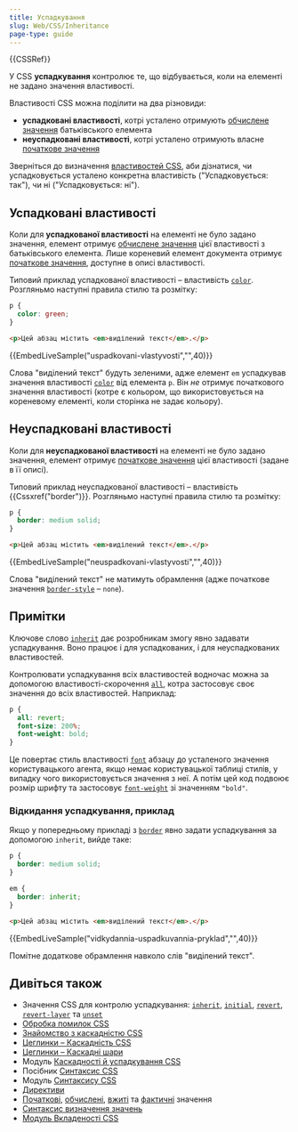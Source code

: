 ```yaml
---
title: Успадкування
slug: Web/CSS/Inheritance
page-type: guide
---
```


{{CSSRef}}

У CSS **успадкування** контролює те, що відбувається, коли на елементі не задано значення властивості.

Властивості CSS можна поділити на два різновиди:

- **успадковані властивості**, котрі усталено отримують [обчислене значення](/uk/docs/Web/CSS/computed_value) батьківського елемента
- **неуспадковані властивості**, котрі усталено отримують власне [початкове значення](/uk/docs/Web/CSS/initial_value)

Зверніться до визначення [властивостей CSS](/uk/docs/Web/CSS/Reference#pokazhchyk), аби дізнатися, чи успадковується усталено конкретна властивість ("Успадковується: так"), чи ні ("Успадковується: ні").

## Успадковані властивості

Коли для **успадкованої властивості** на елементі не було задано значення, елемент отримує [обчислене значення](/uk/docs/Web/CSS/computed_value) цієї властивості з батьківського елемента. Лише кореневий елемент документа отримує [початкове значення](/uk/docs/Web/CSS/initial_value), доступне в описі властивості.

Типовий приклад успадкованої властивості – властивість [`color`](/uk/docs/Web/CSS/color). Розгляньмо наступні правила стилю та розмітку:

```css
p {
  color: green;
}
```

```html
<p>Цей абзац містить <em>виділений текст</em>.</p>
```

{{EmbedLiveSample("uspadkovani-vlastyvosti","",40)}}

Слова "виділений текст" будуть зеленими, адже елемент `em` успадкував значення властивості [`color`](/uk/docs/Web/CSS/color) від елемента `p`. Він _не_ отримує початкового значення властивості (котре є кольором, що використовується на кореневому елементі, коли сторінка не задає кольору).

## Неуспадковані властивості

Коли для **неуспадкованої властивості** на елементі не було задано значення, елемент отримує [початкове значення](/uk/docs/Web/CSS/initial_value) цієї властивості (задане в її описі).

Типовий приклад неуспадкованої властивості – властивість {{Cssxref("border")}}. Розгляньмо наступні правила стилю та розмітку:

```css
p {
  border: medium solid;
}
```

```html
<p>Цей абзац містить <em>виділений текст</em>.</p>
```

{{EmbedLiveSample("neuspadkovani-vlastyvosti","",40)}}

Слова "виділений текст" не матимуть обрамлення (адже початкове значення [`border-style`](/uk/docs/Web/CSS/border-style) – `none`).

## Примітки

Ключове слово [`inherit`](/uk/docs/Web/CSS/inherit) дає розробникам змогу явно задавати успадкування. Воно працює і для успадкованих, і для неуспадкованих властивостей.

Контролювати успадкування всіх властивостей водночас можна за допомогою властивості-скорочення [`all`](/uk/docs/Web/CSS/all), котра застосовує своє значення до всіх властивостей. Наприклад:

```css
p {
  all: revert;
  font-size: 200%;
  font-weight: bold;
}
```

Це повертає стиль властивості [`font`](/uk/docs/Web/CSS/font) абзацу до усталеного значення користувацького агента, якщо немає користувацької таблиці стилів, у випадку чого використовується значення з неї. А потім цей код подвоює розмір шрифту та застосовує [`font-weight`](/uk/docs/Web/CSS/font-weight) зі значенням `"bold"`.

### Відкидання успадкування, приклад

Якщо у попередньому прикладі з [`border`](/uk/docs/Web/CSS/border) явно задати успадкування за допомогою `inherit`, вийде таке:

```css
p {
  border: medium solid;
}

em {
  border: inherit;
}
```

```html
<p>Цей абзац містить <em>виділений текст</em>.</p>
```

{{EmbedLiveSample("vidkydannia-uspadkuvannia-pryklad","",40)}}

Помітне додаткове обрамлення навколо слів "виділений текст".

## Дивіться також

- Значення CSS для контролю успадкування: [`inherit`](/uk/docs/Web/CSS/inherit), [`initial`](/uk/docs/Web/CSS/initial), [`revert`](/uk/docs/Web/CSS/revert), [`revert-layer`](/uk/docs/Web/CSS/revert-layer) та [`unset`](/uk/docs/Web/CSS/unset)
- [Обробка помилок CSS](/uk/docs/Web/CSS/CSS_syntax/Error_handling)
- [Знайомство з каскадністю CSS](/uk/docs/Web/CSS/Cascade)
- [Цеглинки – Каскадність CSS](/uk/docs/Learn/CSS/Building_blocks/Cascade_and_inheritance)
- [Цеглинки – Каскадні шари](/uk/docs/Learn/CSS/Building_blocks/Cascade_layers)
- Модуль [Каскадності й успадкування CSS](/uk/docs/Web/CSS/CSS_cascade)
- Посібник [Синтаксис CSS](/uk/docs/Web/CSS/Syntax)
- Модуль [Синтаксису CSS](/uk/docs/Web/CSS/CSS_syntax)
- [Директиви](/uk/docs/Web/CSS/At-rule)
- [Початкові](/uk/docs/Web/CSS/initial_value), [обчислені](/uk/docs/Web/CSS/computed_value), [вжиті](/uk/docs/Web/CSS/used_value) та [фактичні](/uk/docs/Web/CSS/actual_value) значення
- [Синтаксис визначення значень](/uk/docs/Web/CSS/Value_definition_syntax)
- [Модуль Вкладеності CSS](/uk/docs/Web/CSS/CSS_nesting)
